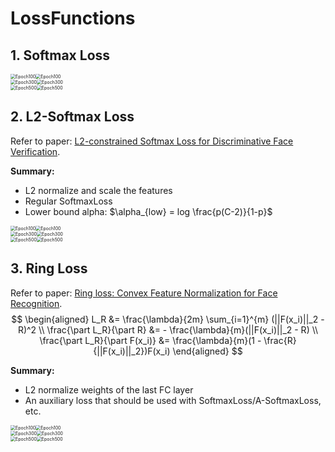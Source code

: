 # LossFunctions


## 1. Softmax Loss

<img src="pics/Softmax/SoftmaxLoss-train_epoch=100.jpg" alt="Epoch100" style="zoom:50%;" /><img src="pics/Softmax/SoftmaxLoss-valid_epoch=100.jpg" alt="Epoch100" style="zoom:50%;" /> <br>
<img src="pics/Softmax/SoftmaxLoss-train_epoch=300.jpg" alt="Epoch300" style="zoom:50%;" /><img src="pics/Softmax/SoftmaxLoss-valid_epoch=300.jpg" alt="Epoch300" style="zoom:50%;" /> <br>
<img src="pics/Softmax/SoftmaxLoss-train_epoch=500.jpg" alt="Epoch500" style="zoom:50%;" /><img src="pics/Softmax/SoftmaxLoss-valid_epoch=500.jpg" alt="Epoch500" style="zoom:50%;" /> <br>

## 2. L2-Softmax Loss
Refer to paper: [L2-constrained Softmax Loss for Discriminative Face Verification](https://arxiv.org/pdf/1703.09507.pdf).

**Summary:**
- L2 normalize and scale the features
- Regular SoftmaxLoss
- Lower bound alpha: $\alpha_{low} = log \frac{p(C-2)}{1-p}$

<img src="pics/L2Softmax/L2-SoftmaxLoss-train_alpha=1.0,%20trainable=True,%20epoch=100.jpg" alt="Epoch100" style="zoom:50%;" /><img src="pics/L2Softmax/L2-SoftmaxLoss-valid_alpha=1.0,%20trainable=True,%20epoch=100.jpg" alt="Epoch100" style="zoom:50%;" /> <br>
<img src="pics/L2Softmax/L2-SoftmaxLoss-train_alpha=1.0,%20trainable=True,%20epoch=300.jpg" alt="Epoch300" style="zoom:50%;" /><img src="pics/L2Softmax/L2-SoftmaxLoss-valid_alpha=1.0,%20trainable=True,%20epoch=300.jpg" alt="Epoch300" style="zoom:50%;" /> <br>
<img src="pics/L2Softmax/L2-SoftmaxLoss-train_alpha=1.0,%20trainable=True,%20epoch=500.jpg" alt="Epoch500" style="zoom:50%;" /><img src="pics/L2Softmax/L2-SoftmaxLoss-valid_alpha=1.0,%20trainable=True,%20epoch=500.jpg" alt="Epoch500" style="zoom:50%;" /> <br>


## 3. Ring Loss
Refer to paper: [Ring loss: Convex Feature Normalization for Face Recognition](https://arxiv.org/pdf/1803.00130.pdf).
$$
\begin{aligned} 
L_R &= \frac{\lambda}{2m} \sum_{i=1}^{m} (||F(x_i)||_2 - R)^2 \\
\frac{\part L_R}{\part R} &= - \frac{\lambda}{m}(||F(x_i)||_2 - R) \\
\frac{\part L_R}{\part F(x_i)} &= \frac{\lambda}{m}(1 - \frac{R}{||F(x_i)||_2})F(x_i)
\end{aligned}
$$

**Summary:**

- L2 normalize weights of the last FC layer
- An auxiliary loss that should be used with SoftmaxLoss/A-SoftmaxLoss, etc.

<img src="pics/RingLoss/RingLoss-train_init_R=1.0,%20loss_weight=0.1,%20epoch=100.jpg" alt="Epoch100" style="zoom:50%;" /><img src="pics/RingLoss/RingLoss-valid_init_R=1.0,%20loss_weight=0.1,%20epoch=100.jpg" alt="Epoch100" style="zoom:50%;" /> <br>
<img src="pics/RingLoss/RingLoss-train_init_R=1.0,%20loss_weight=0.1,%20epoch=300.jpg" alt="Epoch300" style="zoom:50%;" /><img src="pics/RingLoss/RingLoss-valid_init_R=1.0,%20loss_weight=0.1,%20epoch=300.jpg" alt="Epoch300" style="zoom:50%;" /> <br>
<img src="pics/RingLoss/RingLoss-train_init_R=1.0,%20loss_weight=0.1,%20epoch=500.jpg" alt="Epoch500" style="zoom:50%;" /><img src="pics/RingLoss/RingLoss-valid_init_R=1.0,%20loss_weight=0.1,%20epoch=500.jpg" alt="Epoch500" style="zoom:50%;" /> <br>
